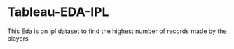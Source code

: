 # Tableau-EDA-IPL
This Eda is on ipl dataset to find the highest number of records made by the players
